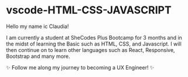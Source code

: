 # vscode-HTML-CSS-JAVASCRIPT

Hello my name ic Claudia!

I am currently a student at SheCodes Plus Bootcamp for 3 months and in the midst of learning the Basic such as HTML, CSS, and Javascript. 
I will then continue on to learn other languages such as React, Responsive, Bootstrap and many more.

✨ Follow me along my journey to becoming a UX Engineer! ✨
